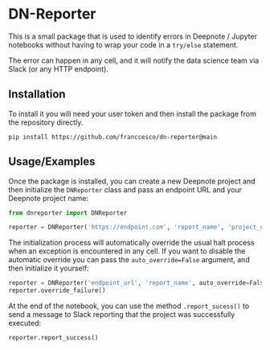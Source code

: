 
# DN-Reporter

This is a small package that is used to identify errors in Deepnote / Jupyter notebooks without having to wrap your code in a `try/else` statement.

The error can happen in any cell, and it will notify the data science team via Slack (or any HTTP endpoint).


## Installation

To install it you will need your user token and then install the package from the repository directly.

```
pip install https://github.com/franccesco/dn-reporter@main
```

## Usage/Examples

Once the package is installed, you can create a new Deepnote project and then initialize the `DNReporter` class and pass an endpoint URL and your Deepnote project name:

```python
from dnreporter import DNReporter

reporter = DNReporter('https://endpoint.com', 'report_name', 'project_url')
```

The initialization process will automatically override the usual halt process when an exception is encountered in any cell. If you want to disable the automatic override you can pass the `auto_override=False` argument, and then initialize it yourself:

```python
reporter = DNReporter('endpoint_url', 'report_name', auto_override=False)
reporter.override_failure()
```

At the end of the notebook, you can use the method `.report_sucess()` to send a message to Slack reporting that the project was successfully executed:

```python
reporter.report_success()
```
